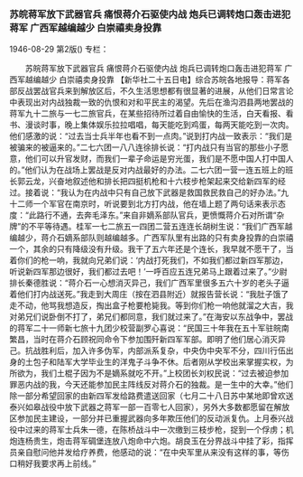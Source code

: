 ### 苏皖蒋军放下武器官兵  痛恨蒋介石驱使内战  炮兵已调转炮口轰击进犯蒋军  广西军越编越少  白崇禧卖身投靠

1946-08-29
第2版()
专栏：

　　苏皖蒋军放下武器官兵
    痛恨蒋介石驱使内战
    炮兵已调转炮口轰击进犯蒋军
    广西军越编越少
    白崇禧卖身投靠
    【新华社二十五日电】综合苏皖各地报导：蒋军各部反战罢战官兵来到解放区后，不久生活思想都有很显著的进展，从他们日常言论中表现出对内战独裁一致的仇恨和对和平民主的渴望。先后在渔沟泗县两地罢战的蒋军九十二旅与一七二旅官兵，在某些招待所过着自由愉快的生活，白天看报、看书、漫谈时事，晚上集体娱乐拉拉唱唱，每天能吃到鸡蛋，每两天能吃到一次肉。他们感激的说：“过去当士兵半年也看不到一点肉。”说到打内战一致表示：“我们是被骗来的被逼来的。”二七六团一八八连徐排长说：“打内战只有当官的那些小子愿意，他们可以升官发财，而我们一辈子命运是穷光蛋，我们是不愿中国人打中国人的。”他们认为在战场上罢战是反对内战最好的办法。二七六团一营一连五班上的班长郭云龙，兴奋地叙述他和排长把四挺机枪和十六枝步枪架起来交给新四军的经过。接着说：“我认为在内战中只有自己放下武器是救国救民救自己的好办法。”九十二师一个军官在南京时，听说要到北方打内战，他在墙上题了两句话来表示态度：“此路行不通，去奔毛泽东。”来自非嫡系部队官兵，更愤慨蒋介石对所谓“杂牌”的不平等待遇。桂军一七二旅五一四团二营五连连长胡树生说：“我们广西军越编越少，蒋介石嫡系部队则越编越多。广西军队里有出路的只有卖身投靠的白崇禧一个，其余的只有降级没有升级。我干了五六年还是个连长，我早就不愿干了，当着你们的枪一响，我就向兄弟们说：‘内战打死我们，不如我们都过新四军那边，听说新四军那边很好，我们都过去吧！’一呼百应五连兄弟马上跟着过来了。”少尉排长秦德胜说：“蒋介石一心想消灭异己，我们广西军里很多五六十岁的老头子逼着他们打内战送死。”我走到大周庄（按在泗县附近）就报告营长说：“我肚子饿了走不动，他骂我想造反，掏出盒子枪要枪毙我。等到你们枪一响他就溜之大吉，我对弟兄们说卧倒不打了，弟兄们都同意，我们就过来了。”在海安以东战争中，罢战的蒋军二十一师新七旅十九团少校营副罗心喜说：“民国三十年我在五十军驻皖南繁昌，当时在蒋介石顾祝同命令下参加围歼新四军军部。即明了他们居心消灭异己。抗战胜利后，加入许多伪军，内部派系复杂，中央伪中央军不分，四川行伍出身的土包子和陆军大学毕业生的洋鬼子斗争不休。后者刚从学校出来掌握实权，为所欲为，我们土棍子因为不是嫡系就吃不开。”上校团长刘权民说：“过去被迫参加罪恶内战的我，今天还能参加民主阵线反对蒋介石的独裁。是一生中的大幸。”他们除一部分希望回家的由新四军发给路费遣送回家（七月二十八日苏中某地即曾欢送泰兴如皋战役中放下武器之蒋军一部一百零七人回家），另外大多数都愿留在解放区参加民主建设，一部分并已重握武器向多年欺压他们的反动派复仇。上月泰兴战役中过来的蒋军士兵朱一德，在陈桥战斗中一次缴到三枝步枪，捉到一个俘虏；机炮连杨贵生，炮击蒋军碉堡连放八炮命中六炮。胡良玉在分界战斗中挂了彩，指挥员亲自慰问他并发给疗养费，他感动的说：“在中央军里从来没有这样的事，等伤口稍好我要求再上前线。”
